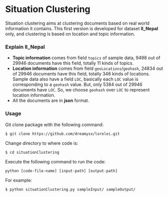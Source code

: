 # Situation Clustering
Situation clustering aims at clustering documents based on real world information it contains.
This first version is developed for dataset **ll_Nepal** only, and clustering is based on location and topic information.

### Explain ll_Nepal
* **Topic information** comes from field `topics` of sample data, 9498 out of 29946 documents have this field, totally 11 kinds of topics.
* **Location information** comes from field `geoLocations`/`geohash`, 24834 out of 29946 documents have this field, totally 346 kinds of locations. Sample data also have a field `LOC`, basically each `LOC` value is corresponding to a `geohash` value. But, only 5384 out of 29946 documents have `LOC`. So, we choose `geohash` over `LOC` to represent location information.
* All the documents are in **json** format.

### Usage
Git clone package with the following command:
```
$ git clone https://github.com/dreamysx/lorelei.git
```
Change directory to where code is:
```
$ cd situationClustering
```
Execute the following command to run the code:
```
python [code-file-name] [input-path] [output-path]
```
For example:
```
$ python situationClustering.py sampleInput/ sampleOutput/
```